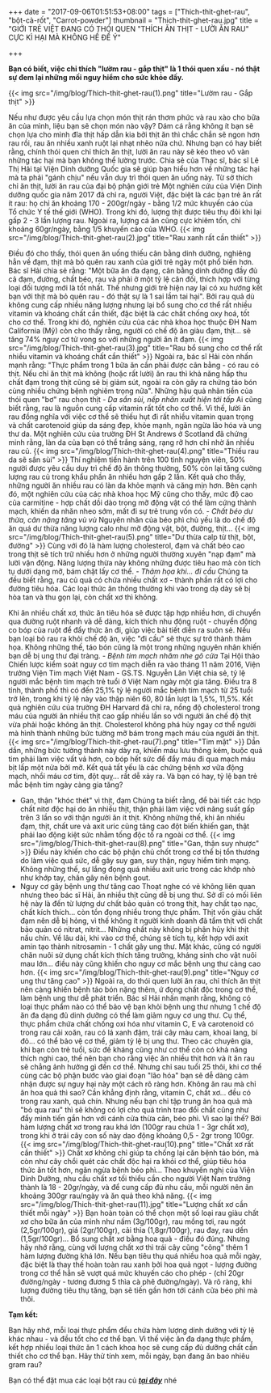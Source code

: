 +++
date = "2017-09-06T01:51:53+08:00"
tags = ["Thich-thit-ghet-rau", "bột-cà-rốt", "Carrot-powder"]
thumbnail = "Thich-thit-ghet-rau.jpg"
title = "GIỚI TRẺ VIỆT ĐANG CÓ THÓI QUEN \"THÍCH ĂN THỊT - LƯỜI ĂN RAU\" CỰC KÌ HẠI MÀ KHÔNG HỀ ĐỂ Ý"

+++
 
**Bạn có biết, việc chỉ thích "lườm rau - gắp thịt" là 1 thói quen xấu - nó thật sự đem lại những mối nguy hiểm cho sức khỏe đấy.**

{{< img src="/img/blog/Thich-thit-ghet-rau(1).png" title="Lườm rau - Gắp thịt" >}}

Nếu như được yêu cầu lựa chọn món thịt rán thơm phức và rau xào cho bữa ăn của mình, liệu bạn sẽ chọn món nào vậy?
Dám cá rằng không ít bạn sẽ chọn lựa cho mình đĩa thịt hấp dẫn kia bởi thịt ăn thì chắc chắn sẽ ngon hơn rau rồi, rau ăn nhiều xanh ruột lại nhạt nhẽo nữa chứ.
Nhưng bạn có hay biết rằng, chính thói quen chỉ thích ăn thịt, lười ăn rau này sẽ kéo theo vô vàn những tác hại mà bạn không thể lường trước.
Chia sẻ của Thạc sĩ, bác sĩ Lê Thị Hải tại Viện Dinh dưỡng Quốc gia sẽ giúp bạn hiểu hơn về những tác hại mà ta phải "gánh chịu" nếu vẫn duy trì thói quen ăn uống này.
Từ sở thích chỉ ăn thịt, lười ăn rau của đại bộ phận giới trẻ
Một nghiên cứu của Viện Dinh dưỡng quốc gia năm 2017 đã chỉ ra, người Việt, đặc biệt là các bạn trẻ ăn rất ít rau: họ chỉ ăn khoảng 170 - 200gr/ngày - bằng 1/2 mức khuyến cáo của Tổ chức Y tế thế giới (WHO).
Trong khi đó, lượng thịt được tiêu thụ đôi khi lại gấp 2 - 3 lần lượng rau. Ngoài ra, lượng cá ăn cũng cực khiêm tốn, chỉ khoảng 60gr/ngày, bằng 1/5 khuyến cáo của WHO.
{{< img src="/img/blog/Thich-thit-ghet-rau(2).jpg" title="Rau xanh rất cần thiết" >}}

Điều đó cho thấy, thói quen ăn uống thiếu cân bằng dinh dưỡng, nghiêng hẳn về đạm, thịt mà bỏ quên rau xanh của giới trẻ ngày một phổ biến hơn.
Bác sĩ Hải chia sẻ rằng: "Một bữa ăn đa dạng, cân bằng dinh dưỡng đầy đủ cả đạm, đường, chất béo, rau và phải ở một tỷ lệ cân đối, thích hợp với từng loại đối tượng mới là tốt nhất.
Thế nhưng giới trẻ hiện nay lại có xu hướng kết bạn với thịt mà bỏ quên rau - đó thật sự là 1 sai lầm tai hại".
Bởi rau quả dù không cung cấp nhiều năng lượng nhưng lại bổ sung cho cơ thể rất nhiều vitamin và khoáng chất cần thiết, đặc biệt là các chất chống oxy hoá, tốt cho cơ thể.
Trong khi đó, nghiên cứu của các nhà khoa học thuộc ĐH Nam California (Mỹ) còn cho thấy rằng, người có chế độ ăn giàu đạm, thịt... sẽ tăng 74% nguy cơ tử vong so với những người ăn ít đạm.
{{< img src="/img/blog/Thich-thit-ghet-rau(3).jpg" title="Rau bổ sung cho cơ thể rất nhiều vitamin và khoáng chất cần thiết" >}}
Ngoài ra, bác sĩ Hải còn nhấn mạnh rằng: "Thực phẩm trong 1 bữa ăn cần phải được cân bằng - có rau có thịt. Nếu chỉ ăn thịt mà không (hoặc rất lười) ăn rau thì khả năng hấp thu chất đạm trong thịt cũng sẽ bị giảm sút, ngoài ra còn gây ra chứng táo bón cùng nhiều chứng bệnh nghiêm trọng nữa".
Những hậu quả nhãn tiền của thói quen "bơ" rau chọn thịt
*- Da sần sùi, nếp nhăn xuất hiện tới tấp*
Ai cũng biết rằng, rau là nguồn cung cấp vitamin rất tốt cho cơ thể. Vì thế, lười ăn rau đồng nghĩa với việc cơ thể sẽ thiếu hụt đi rất nhiều vitamin quan trọng và chất carotenoid giúp da sáng đẹp, khỏe mạnh, ngăn ngừa lão hóa và ung thư da.
Một nghiên cứu của trường ĐH St Andrews ở Scotland đã chứng minh rằng, làn da của bạn có thể trắng sáng, rạng rỡ hơn chỉ nhờ ăn nhiều rau củ.
{{< img src="/img/blog/Thich-thit-ghet-rau(4).png" title="Thiếu rau da sẽ sần sùi" >}}
Thí nghiệm tiến hành trên 100 tình nguyện viên, 50% người được yêu cầu duy trì chế độ ăn thông thường, 50% còn lại tăng cường lượng rau củ trong khẩu phần ăn nhiều hơn gấp 2 lần. Kết quả cho thấy, những người ăn nhiều rau có làn da khỏe mạnh và căng mịn hơn.
Bên cạnh đó, một nghiên cứu của các nhà khoa học Mỹ cũng cho thấy, mức độ cao của carmitine - hợp chất dồi dào trong mỡ động vật có thể làm cứng thành mạch, khiến da nhăn nheo sớm, mất đi sự trẻ trung vốn có.
*- Chất béo dư thừa, cân nặng tăng vù vù*
Nguyên nhân của béo phì chủ yếu là do chế độ ăn quá dư thừa năng lượng calo như mỡ động vật, bột, đường, thịt...
{{< img src="/img/blog/Thich-thit-ghet-rau(5).png" title="Dư thừa calp từ thịt, bột, đường" >}}
Cùng với đó là hàm lượng cholesterol, đạm và chất béo cao trong thịt sẽ tích trữ nhiều hơn ở những người thường xuyên "nạp đạm" mà lười vận động. Năng lượng thừa này không những được tiêu hao mà còn tích tụ dưới dạng mỡ, bám chặt lấy cơ thể.
*- Thảm họa khi... đi cầu*
Chúng ta đều biết rằng, rau củ quả có chứa nhiều chất xơ - thành phần rất có lợi cho đường tiêu hóa.
Các loại thức ăn thông thường khi vào trong dạ dày sẽ bị hòa tan và thu gọn lại, còn chất xơ thì không.

Khi ăn nhiều chất xơ, thức ăn tiêu hóa sẽ được tập hợp nhiều hơn, di chuyển qua đường ruột nhanh và dễ dàng, kích thích nhu động ruột - chuyển động co bóp của ruột để đẩy thức ăn đi, giúp việc bài tiết diễn ra suôn sẻ.
Nếu bạn loại bỏ rau ra khỏi chế độ ăn, việc "đi cầu" sẽ thực sự trở thành thảm họa. Không những thế, táo bón cũng là một trong những nguyên nhân khiến bạn dễ bị ung thư đại tràng.
*- Bệnh tim mạch nhăm nhe gõ cửa*
Tại Hội thảo Chiến lược kiểm soát nguy cơ tim mạch diễn ra vào tháng 11 năm 2016, Viện trưởng Viện Tim mạch Việt Nam - GS.TS. Nguyễn Lân Việt chia sẻ, tỷ lệ người mắc bệnh tim mạch trẻ tuổi ở Việt Nam ngày một gia tăng. Điều tra 8 tỉnh, thành phố thì có đến 25,1% tỷ lệ người mắc bệnh tim mạch từ 25 tuổi trở lên, trong khi tỷ lệ này vào thập niên 60, 80 lần lượt là 1,5%, 11,5%.
Kết quả nghiên cứu của trường ĐH Harvard đã chỉ ra, nồng độ cholesterol trong máu của người ăn nhiều thịt cao gấp nhiều lần so với người ăn chế độ thịt vừa phải hoặc không ăn thịt.
Cholesterol không phá hủy ngay cơ thể người mà hình thành những bức tường mỡ bám trong mạch máu của người ăn thịt.
{{< img src="/img/blog/Thich-thit-ghet-rau(7).png" title="Tim mặt" >}}
Dần dần, những bức tường thành này dày ra, khiến máu lưu thông kém, buộc quả tim phải làm việc vất vả hơn, co bóp hết sức để đẩy máu đi qua mạch máu bịt lấp một nửa bởi mỡ.
Kết quả tất yếu là các chứng bệnh xơ vữa động mạch, nhồi máu cơ tim, đột quỵ... rất dễ xảy ra. Và bạn có hay, tỷ lệ bạn trẻ mắc bệnh tim ngày càng gia tăng?
- Gan, thận "khóc thét" vì thịt, đạm
Chúng ta biết rằng, để bài tiết các hợp chất nitơ độc hại do ăn nhiều thịt, thận phải làm việc với năng suất gấp trên 3 lần so với thận người ăn ít thịt.
Không những thế, khi ăn nhiều đạm, thịt, chất ure và axit uric cũng tăng cao đột biến khiến gan, thật phải lao động kiệt sức nhằm tống độc tố ra ngoài cơ thể.
{{< img src="/img/blog/Thich-thit-ghet-rau(8).png" title="Gan, thận suy nhược" >}}
Điều này khiến cho các bộ phận chủ chốt trong cơ thể bị tổn thương do làm việc quá sức, dễ gây suy gan, suy thận, nguy hiểm tính mạng. Không những thế, sự lắng đọng quá nhiều axit uric trong các khớp nhỏ như khớp tay, chân gây nên bệnh gout.
- Nguy cơ gây bệnh ung thư tăng cao
Thoạt nghe có vẻ không liên quan nhưng theo bác sĩ Hải, ăn nhiều thịt cũng dễ bị ung thư. Sở dĩ có mối liên hệ này là đến từ lượng dư chất bảo quản có trong thịt, hay chất tạo nạc, chất kích thích... còn tồn đọng nhiều trong thực phẩm.
Thịt vốn giàu chất đạm nên dễ bị hỏng, vì thế không ít người kinh doanh đã tẩm thịt với chất bảo quản có nitrat, nitrit... Những chất này không bị phân hủy khi thịt nấu chín.
Về lâu dài, khi vào cơ thể, chúng sẽ tích tụ, kết hợp với axit amin tạo thành nitrosamin - 1 chất gây ung thư. Mặt khác, cũng có người chăn nuôi sử dụng chất kích thích tăng trưởng, kháng sinh cho vật nuôi mau lớn... điều này cũng khiến cho nguy cơ mắc bệnh ung thư càng cao hơn.
{{< img src="/img/blog/Thich-thit-ghet-rau(9).png" title="Nguy cơ ung thư tăng cao" >}}
Ngoài ra, do thói quen lười ăn rau, chỉ thích ăn thịt nên càng khiến bệnh táo bón nặng thêm, ứ đọng chất độc trong cơ thể, làm bệnh ung thư dễ phát triển.
Bác sĩ Hải nhấn mạnh rằng, không có loại thực phẩm nào có thể bảo vệ bạn khỏi bệnh ung thư nhưng 1 chế độ ăn đa dạng đủ dinh dưỡng có thể làm giảm nguy cơ ung thư.
Cụ thể, thực phẩm chứa chất chống oxi hóa như vitamin C, E và carotenoid có trong rau cải xoăn, rau có lá xanh đậm, trái cây màu cam, khoai lang, bí đỏ... có thể bảo vệ cơ thể, giảm tỷ lệ bị ung thư.
Theo các chuyên gia, khi bạn còn trẻ tuổi, sức đề kháng cũng như cơ thể còn có khả năng thích nghi cao, thế nên bạn cho rằng việc ăn nhiều thịt hơn và ít ăn rau sẽ chẳng ảnh hưởng gì đến cơ thể.
Nhưng chỉ sau tuổi 25 thôi, khi cơ thể cùng các bộ phận bước vào giai đoạn "lão hóa" bạn sẽ dễ dàng cảm nhận được sự nguy hại này một cách rõ ràng hơn.
Không ăn rau mà chỉ ăn hoa quả thì sao?
Cần khẳng định rằng, vitamin C, chất xơ... đều có trong rau xanh, quả chín. Nhưng nếu bạn chỉ tập trung ăn hoa quả mà "bỏ qua rau" thì sẽ không có lợi cho quá trình trao đổi chất cũng như đẩy mình tiến gần hơn với cánh cửa thừa cân, béo phì.
Vì sao lại thế?
Bởi hàm lượng chất xơ trong rau khá lớn (100gr rau chứa 1 - 3gr chất xơ), trong khi ở trái cây con số này dao động khoảng 0,5 - 2gr trong 100gr.
{{< img src="/img/blog/Thich-thit-ghet-rau(10).png" title="Chất xơ rất cần thiết" >}}
Chất xơ không chỉ giúp ta chống lại căn bệnh táo bón, mà còn như cây chổi quét các chất độc hại ra khỏi cơ thể, giúp tiêu hóa thức ăn tốt hơn, ngăn ngừa bệnh béo phì...
Theo khuyến nghị của Viện Dinh Dưỡng, nhu cầu chất xơ tối thiểu cần cho người Việt Nam trưởng thành là 18 - 20gr/ngày, và để cung cấp đủ nhu cầu, mỗi người nên ăn khoảng 300gr rau/ngày và ăn quả theo khả năng.
{{< img src="/img/blog/Thich-thit-ghet-rau(11).jpg" title="Lượng chất xơ cần thiết mỗi ngày" >}}
Bạn hoàn toàn có thể chọn một số loại rau giàu chất xơ cho bữa ăn của mình như nấm (3g/100gr), rau mồng tơi, rau ngót (2,5gr/100gr), giá (2gr/100gr), cải thìa (1,8gr/100gr), rau đay, rau dền (1,5gr/100gr)...
Bổ sung chất xơ bằng hoa quả - điều đó đúng. Nhưng hãy nhớ rằng, cùng với lượng chất xơ thì trái cây cũng "cõng" thêm 1 hàm lượng đường khá lớn.
Nếu bạn tiêu thụ quá nhiều hoa quả mỗi ngày, đặc biệt là thay thế hoàn toàn rau xanh bởi hoa quả ngọt - lượng đường trong cơ thể hẳn sẽ vượt quá mức khuyến cáo cho phép - (chỉ 20gr đường/ngày - tương đương 5 thìa cà phê đường/ngày). Và rõ ràng, khi lượng đường tiêu thụ tăng, bạn sẽ tiến gần hơn tới cánh cửa béo phì mà thôi.

**Tạm kết:**

Bạn hãy nhớ, mỗi loại thực phẩm đều chứa hàm lượng dinh dưỡng với tỷ lệ khác nhau - và đều tốt cho cơ thể bạn.
Vì thế việc ăn đa dạng thực phẩm, kết hợp nhiều loại thức ăn 1 cách khoa học sẽ cung cấp đủ dưỡng chất cần thiết cho cơ thể bạn.
Hãy thử tính xem, mỗi ngày, bạn đang ăn bao nhiêu gram rau?

Bạn có thể đặt mua các loại bột rau củ _**[tại đây](/san-pham)**_ nhé

